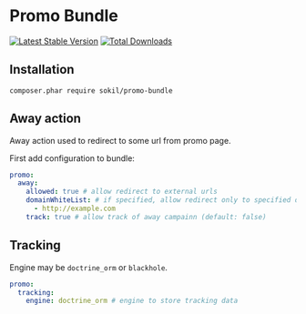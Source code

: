 Promo Bundle
============

[![Latest Stable Version](https://poser.pugx.org/sokil/promo-bundle/v/stable.png)](https://packagist.org/packages/sokil/deploy-bundle)
[![Total Downloads](http://img.shields.io/packagist/dt/sokil/promo-bundle.svg)](https://packagist.org/packages/sokil/deploy-bundle)

## Installation

```
composer.phar require sokil/promo-bundle
```

## Away action

Away action used to redirect to some url from promo page.

First add configuration to bundle:

```yaml
promo:
  away:
    allowed: true # allow redirect to external urls
    domainWhiteList: # if specified, allow redirect only to specified domains
      - http://example.com
    track: true # allow track of away campainn (default: false)
```

## Tracking

Engine may be `doctrine_orm` or `blackhole`.

```yaml
promo:
  tracking:
    engine: doctrine_orm # engine to store tracking data
```
